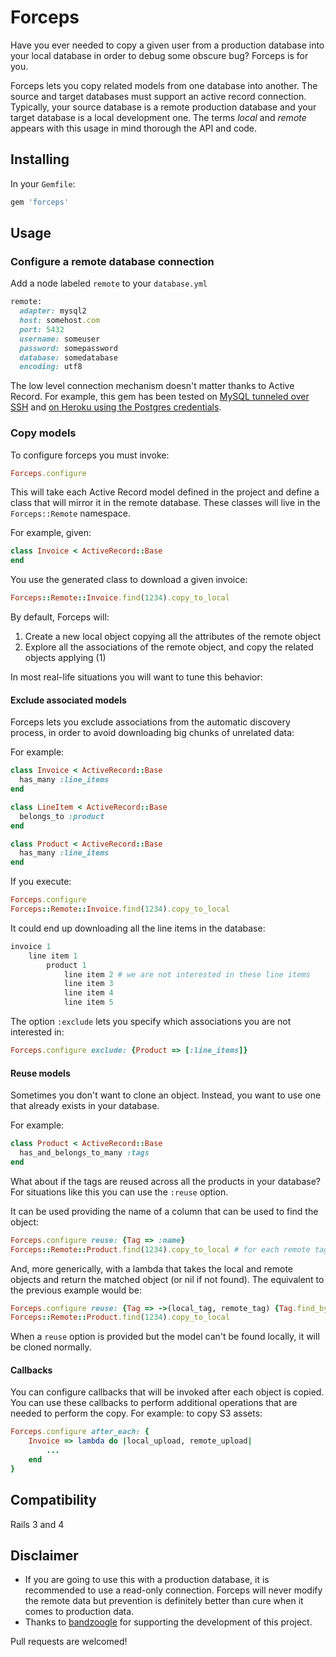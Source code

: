 # Forceps

Have you ever needed to copy a given user from a production database into your local database in order to debug some obscure bug? Forceps is for you.

Forceps lets you copy related models from one database into another. The source and target databases must support an active record connection. Typically, your source database is a remote production database and your target database is a local development one. The terms _local_ and _remote_ appears with this usage in mind thorough the API and code.

## Installing

In your `Gemfile`:

```ruby
gem 'forceps'
```

## Usage

### Configure a remote database connection

Add a node labeled `remote` to your `database.yml`

```ruby
remote:
  adapter: mysql2
  host: somehost.com
  port: 5432
  username: someuser
  password: somepassword
  database: somedatabase
  encoding: utf8
```

The low level connection mechanism doesn't matter thanks to Active Record. For example, this gem has been tested on [MySQL tunneled over SSH](http://chxo.com/be2/20040511_5667.html) and [on Heroku using the Postgres credentials](https://devcenter.heroku.com/articles/heroku-postgresql#pg-credentials).

### Copy models

To configure forceps you must invoke:

```ruby
Forceps.configure
```

This will take each Active Record model defined in the project and define a class that will mirror it in the remote database. These classes will live in the `Forceps::Remote` namespace.

For example, given:

```ruby
class Invoice < ActiveRecord::Base
end
```

You use the generated class to download a given invoice:

```ruby
Forceps::Remote::Invoice.find(1234).copy_to_local
```

By default, Forceps will:

1. Create a new local object copying all the attributes of the remote object
2. Explore all the associations of the remote object, and copy the related objects applying (1)

In most real-life situations you will want to tune this behavior:

#### Exclude associated models

Forceps lets you exclude associations from the automatic discovery process, in order to avoid downloading big chunks of unrelated data:

For example:

```Ruby
class Invoice < ActiveRecord::Base
  has_many :line_items
end

class LineItem < ActiveRecord::Base
  belongs_to :product
end

class Product < ActiveRecord::Base
  has_many :line_items
end
```

If you execute:

```ruby
Forceps.configure
Forceps::Remote::Invoice.find(1234).copy_to_local
```

It could end up downloading all the line items in the database:

```ruby
invoice 1
	line item 1
		product 1
			line item 2 # we are not interested in these line items
			line item 3
			line item 4
			line item 5
```
The option `:exclude` lets you specify which associations you are not interested in:

```ruby
Forceps.configure exclude: {Product => [:line_items]}
```

#### Reuse models

Sometimes you don't want to clone an object. Instead, you want to use one that already exists in your database.

For example:

```ruby
class Product < ActiveRecord::Base
  has_and_belongs_to_many :tags
end
```

What about if the tags are reused across all the products in your database? For situations like this you can use the `:reuse` option.

It can be used providing the name of a column that can be used to find the object:

```ruby
Forceps.configure reuse: {Tag => :name}
Forceps::Remote::Product.find(1234).copy_to_local # for each remote tag, it will try to find a tag with the same name
```

And, more generically, with a lambda that takes the local and remote objects and return the matched object (or nil if not found). The equivalent to the previous example would be:

```ruby
Forceps.configure reuse: {Tag => ->(local_tag, remote_tag) {Tag.find_by_name remote_tag.name}}
Forceps::Remote::Product.find(1234).copy_to_local 
```

When a `reuse` option is provided but the model can't be found locally, it will be cloned normally.

#### Callbacks

You can configure callbacks that will be invoked after each object is copied. You can use these callbacks to perform additional operations that are needed to perform the copy. For example: to copy S3 assets:

```ruby
Forceps.configure after_each: {
	Invoice => lambda do |local_upload, remote_upload|
		...
	end
}
```

## Compatibility

Rails 3 and 4

## Disclaimer

- If you are going to use this with a production database, it is recommended to use a read-only connection. Forceps will never modify the remote data but prevention is definitely better than cure when it comes to production data.
- Thanks to [bandzoogle](http://bandzoogle.com) for supporting the development of this project.

Pull requests are welcomed!

